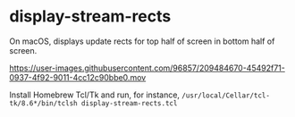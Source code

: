 # display-stream-rects

On macOS, displays update rects for top half of screen in bottom half of screen.



https://user-images.githubusercontent.com/96857/209484670-45492f71-0937-4f92-9011-4cc12c90bbe0.mov



Install Homebrew Tcl/Tk and run, for instance,
`/usr/local/Cellar/tcl-tk/8.6*/bin/tclsh display-stream-rects.tcl`
